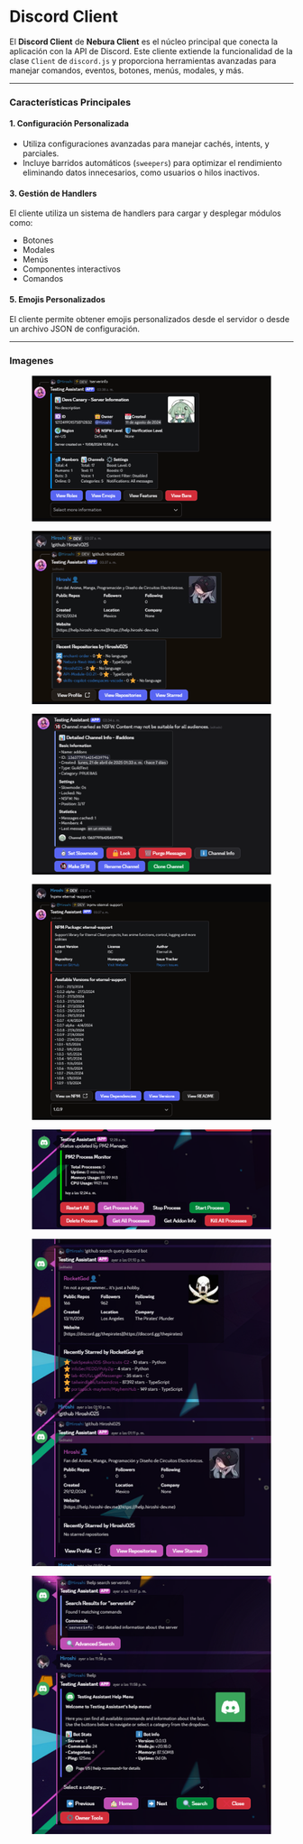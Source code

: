 # Discord Client

El **Discord Client** de **Nebura Client** es el núcleo principal que conecta la aplicación con la API de Discord. Este cliente extiende la funcionalidad de la clase `Client` de `discord.js` y proporciona herramientas avanzadas para manejar comandos, eventos, botones, menús, modales, y más.

***

### Características Principales

#### 1. **Configuración Personalizada**

* Utiliza configuraciones avanzadas para manejar cachés, intents, y parciales.
* Incluye barridos automáticos (`sweepers`) para optimizar el rendimiento eliminando datos innecesarios, como usuarios o hilos inactivos.

#### 3. **Gestión de Handlers**

El cliente utiliza un sistema de handlers para cargar y desplegar módulos como:

* Botones
* Modales
* Menús
* Componentes interactivos
* Comandos

#### 5. **Emojis Personalizados**

El cliente permite obtener emojis personalizados desde el servidor o desde un archivo JSON de configuración.

***

### Imagenes&#x20;

<figure><img src="../../../../.gitbook/assets/Captura de pantalla 2025-04-28 033418.png" alt=""><figcaption></figcaption></figure>

<figure><img src="../../../../.gitbook/assets/Captura de pantalla 2025-04-28 033334.png" alt=""><figcaption></figcaption></figure>

<figure><img src="../../../../.gitbook/assets/Captura de pantalla 2025-04-28 033312.png" alt=""><figcaption></figcaption></figure>

<figure><img src="../../../../.gitbook/assets/Captura de pantalla 2025-04-28 033400.png" alt=""><figcaption></figcaption></figure>

<figure><img src="../../../../.gitbook/assets/Captura de pantalla 2025-04-26 135221.png" alt=""><figcaption></figcaption></figure>

<figure><img src="../../../../.gitbook/assets/Captura de pantalla 2025-04-26 135139.png" alt=""><figcaption></figcaption></figure>

<figure><img src="../../../../.gitbook/assets/Captura de pantalla 2025-04-26 135202.png" alt=""><figcaption></figcaption></figure>
